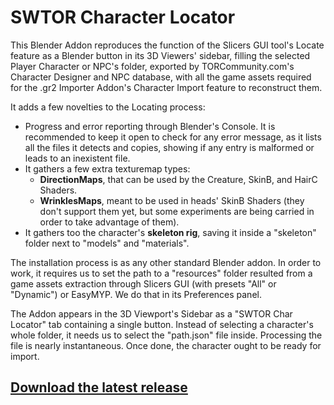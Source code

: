 # SWTOR Character Locator

This Blender Addon reproduces the function of the Slicers GUI tool's Locate feature as a Blender button in its 3D Viewers' sidebar, filling the selected Player Character or NPC's folder, exported by TORCommunity.com's Character Designer and NPC database, with all the game assets required for the .gr2 Importer Addon's Character Import feature to reconstruct them.

It adds a few novelties to the Locating process:
* Progress and error reporting through Blender's Console. It is recommended to keep it open to check for any error message, as it lists all the files it detects and copies, showing if any entry is malformed or leads to an inexistent file.
* It gathers a few extra texturemap types:
  * **DirectionMaps**, that can be used by the Creature, SkinB, and HairC Shaders.
  * **WrinklesMaps**, meant to be used in heads' SkinB Shaders (they don't support them yet, but some experiments are being carried in order to take advantage of them).
* It gathers too the character's **skeleton rig**, saving it inside a "skeleton" folder next to "models" and "materials".

The installation process is as any other standard Blender addon. In order to work, it requires us to set the path to a "resources" folder resulted from a game assets extraction through Slicers GUI (with presets "All" or "Dynamic") or EasyMYP. We do that in its Preferences panel.

The Addon appears in the 3D Viewport's Sidebar as a "SWTOR Char Locator" tab containing a single button. Instead of selecting a character's whole folder, it needs us to select the "path.json" file inside. Processing the file is nearly instantaneous. Once done, the character ought to be ready for import.

## **[Download the latest release](https://github.com/SWTOR-Slicers/SWTOR-Character-Locator/releases/latest)**
